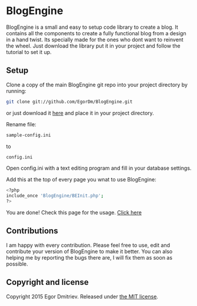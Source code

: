 # BlogEngine

BlogEngine is a small and easy to setup code library to create a blog. It contains all the components to create a fully functional blog from a design in a hand twist. Its specially made for the ones who dont want to reinvent the wheel. Just download the library put it in your project and follow the tutorial to set it up.

## Setup
Clone a copy of the main BlogEngine git repo into your project directory by running:
```bash
git clone git://github.com/EgorDm/BlogEngine.git
```
or just download it [here](https://github.com/EgorDm/BlogEngine/archive/master.zip) and place it in your project directory.

Rename file:
```bash
sample-config.ini
```
to
```bash
config.ini
```

Open config.ini with a text editing program and fill in your database settings.

Add this at the top of every page you wnat to use BlogEngine:
```bash
<?php
include_once 'BlogEngine/BEInit.php';
?>
```

You are done! Check this page for the usage. [Click here](https://github.com/EgorDm/BlogEngine/wiki/Usage)

## Contributions
I am happy with every contribution. Please feel free to use, edit and contribute your version of BlogEngine to make it better. You can also helping me by reporting the bugs there are, I will fix them as soon as possible.

## Copyright and license
Copyright 2015 Egor Dmitriev. Released under [the MIT license](https://github.com/EgorDm/BlogEngine/blob/master/LICENSE.md).
